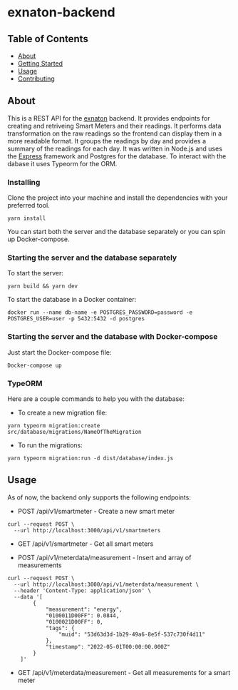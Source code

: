 # exnaton-backend

## Table of Contents

- [About](#about)
- [Getting Started](#getting_started)
- [Usage](#usage)
- [Contributing](../CONTRIBUTING.md)

## About <a name = "about"></a>

This is a REST API for the [exnaton](https://exnaton.com) backend. It provides endpoints for creating and retriveing Smart Meters and their readings. It performs data transformation on the raw readings so the frontend can display them in a more readable format. It groups the readings by day and provides a summary of the readings for each day. It was written in Node.js and uses the [Express](https://expressjs.com) framework and Postgres for the database. To interact with the dabase it uses Typeorm for the ORM.

### Installing

Clone the project into your machine and install the dependencies with your preferred tool.

```
yarn install
```

You can start both the server and the database separately or you can spin up Docker-compose.

### Starting the server and the database separately

To start the server:

```
yarn build && yarn dev
```

To start the database in a Docker container:

```
docker run --name db-name -e POSTGRES_PASSWORD=password -e POSTGRES_USER=user -p 5432:5432 -d postgres
```

### Starting the server and the database with Docker-compose

Just start the Docker-compose file:

```
Docker-compose up
```

### TypeORM

Here are a couple commands to help you with the database:

- To create a new migration file:

```
yarn typeorm migration:create src/database/migrations/NameOfTheMigration
```

- To run the migrations:

```
yarn typeorm migration:run -d dist/database/index.js
```

## Usage <a name = "usage"></a>

As of now, the backend only supports the following endpoints:

- POST /api/v1/smartmeter - Create a new smart meter

```curl
curl --request POST \
  --url http://localhost:3000/api/v1/smartmeters
```

- GET /api/v1/smartmeter - Get all smart meters

- POST /api/v1/meterdata/measurement - Insert and array of measurements

```curl
curl --request POST \
  --url http://localhost:3000/api/v1/meterdata/measurement \
  --header 'Content-Type: application/json' \
  --data '[
		{
			"measurement": "energy",
			"0100011D00FF": 0.0844,
			"0100021D00FF": 0,
			"tags": {
				"muid": "53d63d3d-1b29-49a6-8e5f-537c730f4d11"
			},
			"timestamp": "2022-05-01T00:00:00.000Z"
		}
	]'
```

- GET /api/v1/meterdata/measurement - Get all measurements for a smart meter
